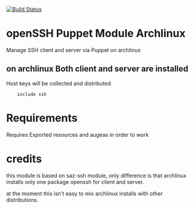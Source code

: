 [![Build Status](https://secure.travis-ci.org/aboe76/puppet-openssh.png?branch=master)](http://travis-ci.org/aboe76/puppet-openssh)

# openSSH Puppet Module Archlinux

Manage SSH client and server via Puppet on archlinux


## on archlinux Both client and server are installed
Host keys will be collected and distributed

```
    include ssh
```

# Requirements
Requires Exported resources and augeas in order to work

# credits
this module is based on saz-ssh module, only difference is
that archlinux installs only one package openssh for client and server.

at the moment this isn't easy to mix archlinux installs with other distributions.
